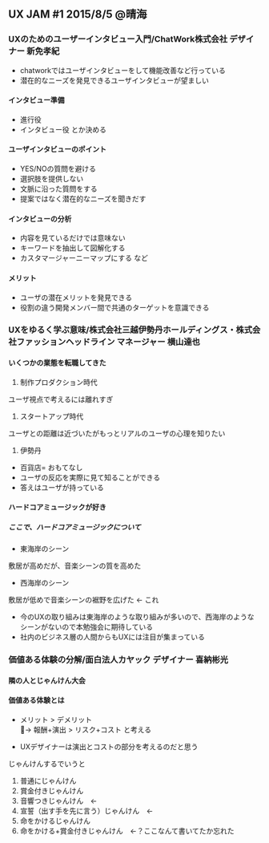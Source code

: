 ## UX JAM #1 2015/8/5 @晴海

### UXのためのユーザーインタビュー入門/ChatWork株式会社 デザイナー 新免孝紀

* chatworkではユーザインタビューをして機能改善など行っている
* 潜在的なニーズを発見できるユーザインタビューが望ましい

#### インタビュー準備
* 進行役
* インタビュー役
とか決める

#### ユーザインタビューのポイント
* YES/NOの質問を避ける
* 選択肢を提供しない
* 文脈に沿った質問をする
* 提案ではなく潜在的なニーズを聞きだす

#### インタビューの分析
* 内容を見ているだけでは意味ない
* キーワードを抽出して図解化する
* カスタマージャーニーマップにする
など

#### メリット
* ユーザの潜在メリットを発見できる
* 役割の違う開発メンバー間で共通のターゲットを意識できる

### UXをゆるく学ぶ意味/株式会社三越伊勢丹ホールディングス・株式会社ファッションヘッドライン マネージャー 横山達也

#### いくつかの業態を転職してきた

1. 制作プロダクション時代

  ユーザ視点で考えるには離れすぎ

1. スタートアップ時代

  ユーザとの距離は近づいたがもっとリアルのユーザの心理を知りたい

1. 伊勢丹

  * 百貨店= おもてなし
  * ユーザの反応を実際に見て知ることができる
  * 答えはユーザが持っている

#### ハードコアミュージックが好き
##### ここで、ハードコアミュージックについて
  * 東海岸のシーン

  敷居が高めだが、音楽シーンの質を高めた

  * 西海岸のシーン

  敷居が低めで音楽シーンの裾野を広げた  ← これ


  * 今のUXの取り組みは東海岸のような取り組みが多いので、西海岸のようなシーンがないので本勉強会に期待している
  * 社内のビジネス層の人間からもUXには注目が集まっている

### 価値ある体験の分解/面白法人カヤック デザイナー 喜納彬光
#### 隣の人とじゃんけん大会

#### 価値ある体験とは
* メリット > デメリット  
→ 報酬+演出 > リスク+コスト と考える

* UXデザイナーは演出とコストの部分を考えるのだと思う

じゃんけんするでいうと
1. 普通にじゃんけん
1. 賞金付きじゃんけん
1. 音響つきじゃんけん　←
1. 宣誓（出す手を先に言う）じゃんけん　←
1. 命をかけるじゃんけん
1. 命をかける+賞金付きじゃんけん　←？ここなんて書いてたか忘れた
